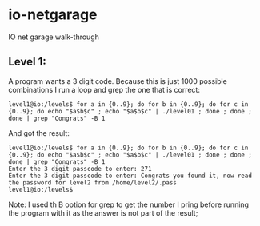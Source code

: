 # io-netgarage
IO net garage walk-through


## Level 1:

A program wants a 3 digit code. Because this is just 1000 possible combinations I run a loop and grep the one that is correct:

```console
level1@io:/levels$ for a in {0..9}; do for b in {0..9}; do for c in {0..9}; do echo "$a$b$c" ; echo "$a$b$c" | ./level01 ; done ; done ; done | grep "Congrats" -B 1
```

And got the result:

```console
level1@io:/levels$ for a in {0..9}; do for b in {0..9}; do for c in {0..9}; do echo "$a$b$c" ; echo "$a$b$c" | ./level01 ; done ; done ; done | grep "Congrats" -B 1
Enter the 3 digit passcode to enter: 271
Enter the 3 digit passcode to enter: Congrats you found it, now read the password for level2 from /home/level2/.pass
level1@io:/levels$
```

Note: I used th B option for grep to get the number I pring before running the program with it as the answer is not part of the result;